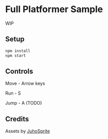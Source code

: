# Full Platformer Sample

WIP

## Setup

```bash
npm install
npm start
```

## Controls

Move - Arrow keys

Run - S

Jump - A (TODO)

## Credits

Assets by [JuhoSprite](https://juhosprite.itch.io/super-mango-2d-pixelart-platformer-asset-pack16x16)
